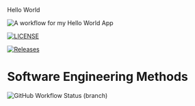 Hello World

![A workflow for my Hello World App](https://github.com/patryklbn/sem/actions/workflows/main.yml/badge.svg)

[![LICENSE](https://img.shields.io/github/license/patryklbn/sem.svg?style=flat-square)](https://github.com/patryklbn/sem/blob/master/LICENSE)

[![Releases](https://img.shields.io/github/release/patryklbn/sem/all.svg?style=flat-square)](https://github.com/patryklbn/sem/releases)

# Software Engineering Methods
![GitHub Workflow Status (branch)](https://img.shields.io/github/workflow/status/patryklbn/sem/all.svg/develop?style=flat-square)



